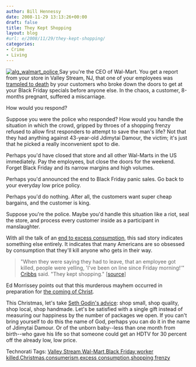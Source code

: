 ```yaml
---
author: Bill Hennessy
date: 2008-11-29 13:13:26+00:00
draft: false
title: They Kept Shopping
layout: blog
#url: e/2008/11/29/they-kept-shopping/
categories:
- Crime
- Living
---
```


[![alg_walmart_police](https://hennessysview.com/wp-content/uploads/2008/11/alg-walmart-police-thumb.jpg)
](https://hennessysview.com/wp-content/uploads/2008/11/alg-walmart-police.jpg) Say you're the CEO of Wal-Mart. You get a report from your store in Valley Stream, NJ, that one of your employees was [trampled to death](https://www.nydailynews.com/ny_local/2008/11/28/2008-11-28_worker_dies_at_long_island_walmart_after.html) by your customers who broke down the doors to get at your Black Friday specials before anyone else. In the chaos, a customer, 8-months pregnant, suffered a miscarriage.

 

How would you respond?

 

Suppose you were the police who responded? How would you handle the situation in which the crowd, gripped by throes of a shopping frenzy refused to allow first responders to attempt to save the man's life? Not that they had anything against 43-year-old Jdimytai Damour, the victim; it's just that he picked a really inconvenient spot to die.

 

Perhaps you'd have closed that store and all other Wal-Marts in the US immediately. Pay the employees, but close the doors for the weekend. Forget Black Friday and its narrow margins and high volumes. 

 

Perhaps you'd announced the end to Black Friday panic sales. Go back to your everyday low price policy.

 

Perhaps you'd do nothing. After all, the customers want super cheap bargains, and the customer is king. 

 

Suppose you're the police. Maybe you'd handle this situation like a riot, seal the store, and process every customer inside as a participant in manslaughter.

 

With all the talk of an [end to excess consumption](https://boomerconsumerbook.blogspot.com/2008/10/here-come-simplifiers.html), this sad story indicates something else entirely. It indicates that many Americans are so obsessed by consumption that they'll kill anyone who gets in their way.

 

>   
> 
> "When they were saying they had to leave, that an employee got killed, people were yelling, 'I've been on line since Friday morning!'" [Cribbs](https://www.nydailynews.com/topics/Kimberly+Cribbs) said. "They kept shopping." [[source](https://www.newsday.com/news/local/ny-limart1129,0,7044659,print.story)]
> 
> 

 

Ed Morrissey points out that this murderous mayhem occurred in preparation for [the coming of Christ](https://hotair.com/archives/2008/11/28/the-black-friday-mindless-stampede/).

 

This Christmas, let's take [Seth Godin's advice](https://sethgodin.typepad.com/seths_blog/2008/11/holiday-shoppin.html): shop small, shop quality, shop local, shop handmade. Let's be satisfied with a single gift instead of measuring our happiness by the number of packages we open. If you can't bring yourself to do this the name of God, perhaps you can do it in the name of Jdimytai Damour. Or of the unborn baby--less than one month from birth--who gave his life so that someone could get an HDTV for 30 percent off the already low, low price.

 

Technorati Tags: [Valley Stream](https://technorati.com/tags/Valley%20Stream),[Wal-Mart](https://technorati.com/tags/Wal-Mart),[Black Friday](https://technorati.com/tags/Black%20Friday),[worker killed](https://technorati.com/tags/worker%20killed),[Christmas](https://technorati.com/tags/Christmas),[consumerism](https://technorati.com/tags/consumerism),[excess consumption](https://technorati.com/tags/excess%20consumption),[shopping frenzy](https://technorati.com/tags/shopping%20frenzy)
